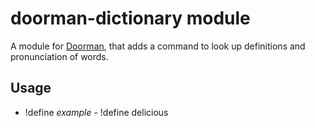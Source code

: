 # doorman-dictionary module
A module for [Doorman](https://github.com/FabricLabs/doorman-dictionary), that adds a command to look up definitions and pronunciation of words.

## Usage

- !define <word>
  *example* - !define delicious
  